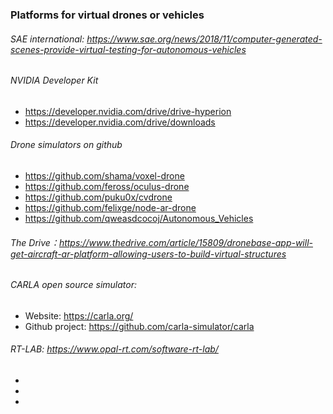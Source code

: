### Platforms for virtual drones or vehicles

###### SAE international: https://www.sae.org/news/2018/11/computer-generated-scenes-provide-virtual-testing-for-autonomous-vehicles
###### NVIDIA Developer Kit 
   + https://developer.nvidia.com/drive/drive-hyperion
   + https://developer.nvidia.com/drive/downloads
###### Drone simulators on github
   + https://github.com/shama/voxel-drone
   + https://github.com/feross/oculus-drone
   + https://github.com/puku0x/cvdrone
   + https://github.com/felixge/node-ar-drone
   + https://github.com/qweasdcocoj/Autonomous_Vehicles
###### The Drive：https://www.thedrive.com/article/15809/dronebase-app-will-get-aircraft-ar-platform-allowing-users-to-build-virtual-structures
###### CARLA open source simulator:
   + Website: https://carla.org/
   + Github project: https://github.com/carla-simulator/carla
###### RT-LAB: https://www.opal-rt.com/software-rt-lab/
+
+
+
